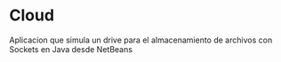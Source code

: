 # Cloud
Aplicacion que simula un drive para el almacenamiento de archivos con Sockets en Java desde NetBeans
